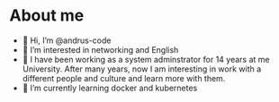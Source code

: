 # About me

- 👋 Hi, I’m @andrus-code
- 👀 I’m interested in networking and English 
- :penguin: I have been working  as a system adminstrator for 14 years  at me University. After many years, now I am interesting in
   work with a different people and culture and learn more with them.
- 🌱 I’m currently learning docker and kubernetes


<!---
andrus-code/andrus-code is a ✨ special ✨ repository because its `README.md` (this file) appears on your GitHub profile.
You can click the Preview link to take a look at your changes.
--->
